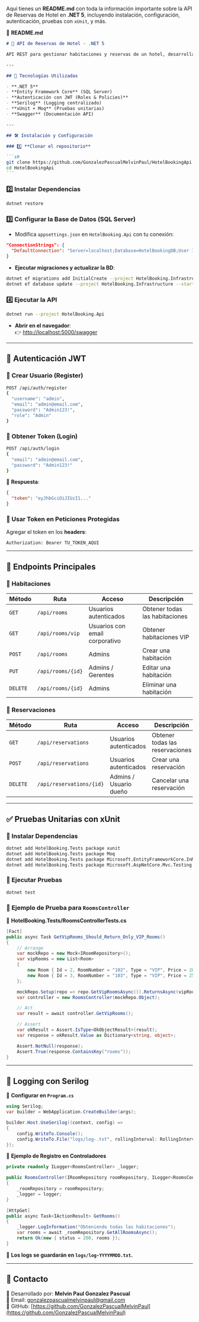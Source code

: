 Aquí tienes un **README.md** con toda la información importante sobre la API de Reservas de Hotel en **.NET 5**, incluyendo instalación, configuración, autenticación, pruebas con `xUnit`, y más.

📄 **README.md**

````md
# 🏨 API de Reservas de Hotel - .NET 5

API REST para gestionar habitaciones y reservas de un hotel, desarrollada en **.NET 5** con **Entity Framework Core**, **JWT Authentication**, **Serilog**, y **xUnit** para pruebas unitarias.

---

## 🚀 Tecnologías Utilizadas

- **.NET 5**
- **Entity Framework Core** (SQL Server)
- **Autenticación con JWT (Roles & Policies)**
- **Serilog** (Logging centralizado)
- **xUnit + Moq** (Pruebas unitarias)
- **Swagger** (Documentación API)

---

## 🛠 Instalación y Configuración

### 1️⃣ **Clonar el repositorio**

```sh
git clone https://github.com/GonzalezPascualMelvinPaul/HotelBookingApi.git
cd HotelBookingApi
```
````

### 2️⃣ **Instalar Dependencias**

```sh
dotnet restore
```

### 3️⃣ **Configurar la Base de Datos (SQL Server)**

- Modifica `appsettings.json` en `HotelBooking.Api` con tu conexión:

```json
"ConnectionStrings": {
  "DefaultConnection": "Server=localhost;Database=HotelBookingDB;User Id=sa;Password=TuPassword123;"
}
```

- **Ejecutar migraciones y actualizar la BD**:

```sh
dotnet ef migrations add InitialCreate --project HotelBooking.Infrastructure --startup-project HotelBooking.Api
dotnet ef database update --project HotelBooking.Infrastructure --startup-project HotelBooking.Api
```

### 4️⃣ **Ejecutar la API**

```sh
dotnet run --project HotelBooking.Api
```

- **Abrir en el navegador**:  
  👉 [http://localhost:5000/swagger](http://localhost:5000/swagger)

---

## 🔑 **Autenticación JWT**

### **📌 Crear Usuario (Register)**

```sh
POST /api/auth/register
{
  "username": "admin",
  "email": "admin@email.com",
  "password": "Admin123!",
  "role": "Admin"
}
```

### **📌 Obtener Token (Login)**

```sh
POST /api/auth/login
{
  "email": "admin@email.com",
  "password": "Admin123!"
}
```

📌 **Respuesta**:

```json
{
  "token": "eyJhbGciOiJIUzI1..."
}
```

### **📌 Usar Token en Peticiones Protegidas**

Agregar el token en los **headers**:

```
Authorization: Bearer TU_TOKEN_AQUI
```

---

## 📌 **Endpoints Principales**

### 🔹 **Habitaciones**

| Método   | Ruta              | Acceso                         | Descripción                    |
| -------- | ----------------- | ------------------------------ | ------------------------------ |
| `GET`    | `/api/rooms`      | Usuarios autenticados          | Obtener todas las habitaciones |
| `GET`    | `/api/rooms/vip`  | Usuarios con email corporativo | Obtener habitaciones VIP       |
| `POST`   | `/api/rooms`      | Admins                         | Crear una habitación           |
| `PUT`    | `/api/rooms/{id}` | Admins / Gerentes              | Editar una habitación          |
| `DELETE` | `/api/rooms/{id}` | Admins                         | Eliminar una habitación        |

### 🔹 **Reservaciones**

| Método   | Ruta                     | Acceso                 | Descripción                     |
| -------- | ------------------------ | ---------------------- | ------------------------------- |
| `GET`    | `/api/reservations`      | Usuarios autenticados  | Obtener todas las reservaciones |
| `POST`   | `/api/reservations`      | Usuarios autenticados  | Crear una reservación           |
| `DELETE` | `/api/reservations/{id}` | Admins / Usuario dueño | Cancelar una reservación        |

---

## ✅ **Pruebas Unitarias con xUnit**

### **📌 Instalar Dependencias**

```sh
dotnet add HotelBooking.Tests package xunit
dotnet add HotelBooking.Tests package Moq
dotnet add HotelBooking.Tests package Microsoft.EntityFrameworkCore.InMemory
dotnet add HotelBooking.Tests package Microsoft.AspNetCore.Mvc.Testing
```

### **📌 Ejecutar Pruebas**

```sh
dotnet test
```

### **📌 Ejemplo de Prueba para `RoomsController`**

📄 **HotelBooking.Tests/RoomsControllerTests.cs**

```csharp
[Fact]
public async Task GetVipRooms_Should_Return_Only_VIP_Rooms()
{
    // Arrange
    var mockRepo = new Mock<IRoomRepository>();
    var vipRooms = new List<Room>
    {
        new Room { Id = 2, RoomNumber = "102", Type = "VIP", Price = 200, IsAvailable = true },
        new Room { Id = 3, RoomNumber = "103", Type = "VIP", Price = 250, IsAvailable = false }
    };

    mockRepo.Setup(repo => repo.GetVipRoomsAsync()).ReturnsAsync(vipRooms);
    var controller = new RoomsController(mockRepo.Object);

    // Act
    var result = await controller.GetVipRooms();

    // Assert
    var okResult = Assert.IsType<OkObjectResult>(result);
    var response = okResult.Value as Dictionary<string, object>;

    Assert.NotNull(response);
    Assert.True(response.ContainsKey("rooms"));
}
```

---

## 📌 **Logging con Serilog**

📄 **Configurar en `Program.cs`**

```csharp
using Serilog;
var builder = WebApplication.CreateBuilder(args);

builder.Host.UseSerilog((context, config) =>
{
    config.WriteTo.Console();
    config.WriteTo.File("logs/log-.txt", rollingInterval: RollingInterval.Day);
});
```

📄 **Ejemplo de Registro en Controladores**

```csharp
private readonly ILogger<RoomsController> _logger;

public RoomsController(IRoomRepository roomRepository, ILogger<RoomsController> logger)
{
    _roomRepository = roomRepository;
    _logger = logger;
}

[HttpGet]
public async Task<IActionResult> GetRooms()
{
    _logger.LogInformation("Obteniendo todas las habitaciones");
    var rooms = await _roomRepository.GetAllRoomsAsync();
    return Ok(new { status = 200, rooms });
}
```

📌 **Los logs se guardarán en `logs/log-YYYYMMDD.txt`.**

---

## 📩 **Contacto**

🔹 Desarrollado por: **Melvin Paul Gonzalez Pascual**  
🔹 Email: [gonzalezpascualmelvinpaul@gmail.com](mailto:gonzalezpascualmelvinpaul@gmail.com)  
🔹 GitHub: [https://github.com/GonzalezPascualMelvinPaul](https://github.com/GonzalezPascualMelvinPaul)
